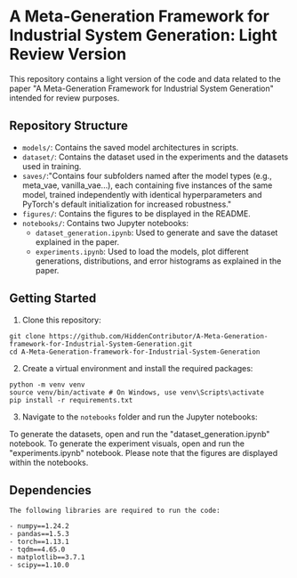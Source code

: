 # A Meta-Generation Framework for Industrial System Generation: Light Review Version

This repository contains a light version of the code and data related to the paper "A Meta-Generation Framework for Industrial System Generation" intended for review purposes.

## Repository Structure

- `models/`: Contains the saved model architectures in scripts.
- `dataset/`: Contains the dataset used in the experiments and the datasets used in training.
- `saves/`:"Contains four subfolders named after the model types (e.g., meta_vae, vanilla_vae...), each containing five instances of the same model, trained independently with identical hyperparameters and PyTorch's default initialization for increased robustness."
- `figures/`: Contains the figures to be displayed in the README.
- `notebooks/`: Contains two Jupyter notebooks:
    - `dataset_generation.ipynb`: Used to generate and save the dataset explained in the paper.
    - `experiments.ipynb`: Used to load the models, plot different generations, distributions, and error histograms as explained in the paper.

## Getting Started

1. Clone this repository:
```
git clone https://github.com/HiddenContributor/A-Meta-Generation-framework-for-Industrial-System-Generation.git
cd A-Meta-Generation-framework-for-Industrial-System-Generation
```

2. Create a virtual environment and install the required packages:
```
python -m venv venv
source venv/bin/activate # On Windows, use venv\Scripts\activate
pip install -r requirements.txt
```

3. Navigate to the `notebooks` folder and run the Jupyter notebooks:

To generate the datasets, open and run the "dataset_generation.ipynb" notebook. To generate the experiment visuals, open and run the "experiments.ipynb" notebook. Please note that the figures are displayed within the notebooks.

## Dependencies

```
The following libraries are required to run the code:

- numpy==1.24.2
- pandas==1.5.3
- torch==1.13.1
- tqdm==4.65.0
- matplotlib==3.7.1
- scipy==1.10.0
```

